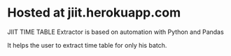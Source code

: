 <h1>Hosted at jiit.herokuapp.com</h1>

JIIT TIME TABLE Extractor is based on automation with Python and Pandas


It helps the user to extract time table for only his batch. 


